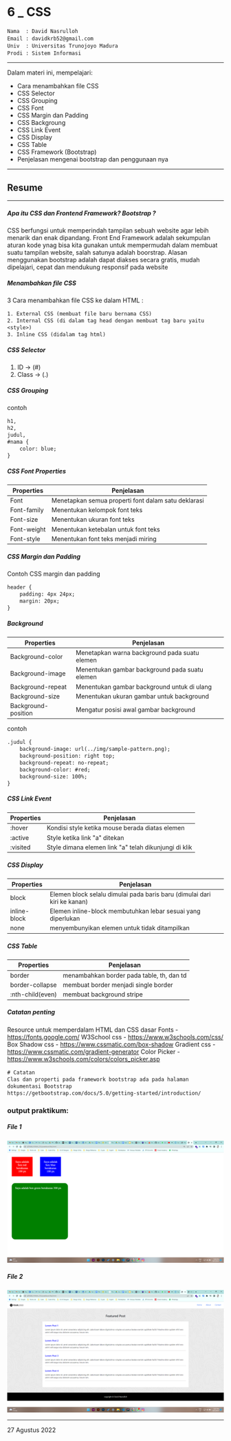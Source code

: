 # 6 \_ CSS

```sh
Nama  : David Nasrulloh
Email : davidkrb52@gmail.com
Univ  : Universitas Trunojoyo Madura
Prodi : Sistem Informasi
```

---

Dalam materi ini, mempelajari:

- Cara menambahkan file CSS
- CSS Selector
- CSS Grouping
- CSS Font
- CSS Margin dan Padding
- CSS Backgroung
- CSS Link Event
- CSS Display
- CSS Table
- CSS Framework (Bootstrap)
- Penjelasan mengenai bootstrap dan penggunaan nya

---

## Resume

---

##### Apa itu CSS dan Frontend Framework? Bootstrap ?

CSS berfungsi untuk memperindah tampilan sebuah website agar lebih menarik dan enak dipandang.
Front End Framework adalah sekumpulan aturan kode ynag bisa kita gunakan untuk mempermudah dalam membuat suatu tampilan website, salah satunya adalah boorstrap.
Alasan menggunakan bootstrap adalah dapat diakses secara gratis, mudah dipelajari, cepat dan mendukung responsif pada website

##### Menambahkan file CSS

3 Cara menambahkan file CSS ke dalam HTML :

```
1. External CSS (membuat file baru bernama CSS)
2. Internal CSS (di dalam tag head dengan membuat tag baru yaitu <style>)
3. Inline CSS (didalam tag html)
```

##### CSS Selector

1. ID -> (#)
2. Class -> (.)

##### CSS Grouping

contoh

```
h1,
h2,
judul,
#nama {
	color: blue;
}
```

##### CSS Font Properties

| Properties  | Penjelasan                                          |
| ----------- | --------------------------------------------------- |
| Font        | Menetapkan semua properti font dalam satu deklarasi |
| Font-family | Menentukan kelompok font teks                       |
| Font-size   | Menentukan ukuran font teks                         |
| Font-weight | Menentukan ketebalan untuk font teks                |
| Font-style  | Menentukan font teks menjadi miring                 |

##### CSS Margin dan Padding

Contoh CSS margin dan padding

```
header {
    padding: 4px 24px;
    margin: 20px;
}
```

##### Background

| Properties          | Penjelasan                                     |
| ------------------- | ---------------------------------------------- |
| Background-color    | Menetapkan warna background pada suatu elemen  |
| Background-image    | Menentukan gambar background pada suatu elemen |
| Background-repeat   | Menentukan gambar background untuk di ulang    |
| Background-size     | Menentukan ukuran gambar untuk background      |
| Background-position | Mengatur posisi awal gambar background         |

contoh

```
.judul {
    background-image: url(../img/sample-pattern.png);
    background-position: right top;
    background-repeat: no-repeat;
    background-color: #red;
    background-size: 100%;
}
```

##### CSS Link Event

| Properties | Penjelasan                                            |
| ---------- | ----------------------------------------------------- |
| :hover     | Kondisi style ketika mouse berada diatas elemen       |
| :active    | Style ketika link "a" ditekan                         |
| :visited   | Style dimana elemen link "a" telah dikunjungi di klik |

##### CSS Display

| Properties   | Penjelasan                                                               |
| ------------ | ------------------------------------------------------------------------ |
| block        | Elemen block selalu dimulai pada baris baru (dimulai dari kiri ke kanan) |
| inline-block | Elemen inline-block membutuhkan lebar sesuai yang diperlukan             |
| none         | menyembunyikan elemen untuk tidak ditampilkan                            |

##### CSS Table

| Properties       | Penjelasan                                |
| ---------------- | ----------------------------------------- |
| border           | menambahkan border pada table, th, dan td |
| border-collapse  | membuat border menjadi single border      |
| :nth-child(even) | membuat background stripe                 |

##### Catatan penting

Resource untuk memperdalam HTML dan CSS dasar
Fonts - https://fonts.google.com/
W3School css - https://www.w3schools.com/css/
Box Shadow css - https://www.cssmatic.com/box-shadow
Gradient css - https://www.cssmatic.com/gradient-generator
Color Picker - https://www.w3schools.com/colors/colors_picker.asp

```
# Catatan
Clas dan properti pada framework bootstrap ada pada halaman dokumentasi Bootstrap
https://getbootstrap.com/docs/5.0/getting-started/introduction/
```

### output praktikum:

##### File 1

![file1](./screenshots/file1.png)

##### File 2

![form](./screenshots/file2.png)

---

27 Agustus 2022
